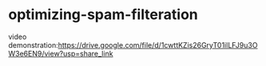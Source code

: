 # optimizing-spam-filteration
video demonstration:https://drive.google.com/file/d/1cwttKZis26GryT01ilLFJ9u3OW3e6EN9/view?usp=share_link
